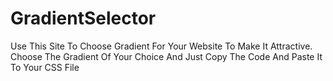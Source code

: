 # GradientSelector
Use This Site To Choose Gradient For Your Website To Make It Attractive. Choose The Gradient Of Your Choice And Just Copy The Code And Paste It To Your CSS File
